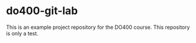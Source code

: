 # do400-git-lab
This is an example project repository for the DO400 course.
This repository is only a test.
